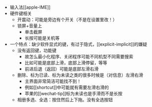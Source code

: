 - 输入法[[apple-IME]]
- 硬件键相关
  - 开震动：可能是旁边有个开关（不是在设置里改！）
  - 锁屏+音量上
    - 单击截屏
    - 长按可能是关机等
- 一个特点：缺少软件显式的键，有过于隐式，[[explicit-implicit]]的嫌疑
  - 没有返回键，功能键
    - 故怎么最小化程序、关闭程序可能不同机型不同需要搜索
    - 比如可能是底部上滑，底部上滑停留，等等
    - 前进后退（返回）可能是底部左滑右滑
  - 删除、标为已读、标为未读之类的很多时候是（对信息）左滑右滑
    - 主界面非常简洁可能找不到！
    - 例如[[shortcut]]中可能就有需要左滑右滑的
    - 苹果的[[wechat-tip]]标为未读也是手滑而不是长按
  - 相册多选、全选：按住然后上下拖。没有全选按钮